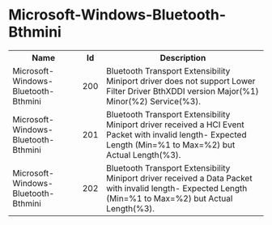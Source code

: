 # Microsoft-Windows-Bluetooth-Bthmini

<table>
<colgroup><col/><col/><col/></colgroup>
<tr><th>Name</th><th>Id</th><th>Description</th></tr>
<tr><td>Microsoft-Windows-Bluetooth-Bthmini</td><td>200</td><td>Bluetooth Transport Extensibility Miniport driver does not support Lower Filter Driver BthXDDI version Major(%1) Minor(%2) Service(%3).</td></tr>
<tr><td>Microsoft-Windows-Bluetooth-Bthmini</td><td>201</td><td>Bluetooth Transport Extensibility Miniport driver received a HCI Event Packet with invalid length- Expected Length (Min=%1 to Max=%2) but Actual Length(%3).</td></tr>
<tr><td>Microsoft-Windows-Bluetooth-Bthmini</td><td>202</td><td>Bluetooth Transport Extensibility Miniport driver received a Data Packet with invalid length- Expected Length (Min=%1 to Max=%2) but Actual Length(%3).</td></tr>
</table>
